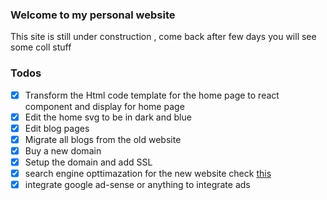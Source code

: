 ### Welcome to my personal website

This site is still under construction , come back after few days you will see some coll stuff

### Todos

- [x] Transform the Html code template for the home page to react component and display for home page
- [x] Edit the home svg to be in dark and blue
- [x] Edit blog pages 
- [x] Migrate all blogs from the old website
- [x] Buy a new domain 
- [x] Setup the domain and add SSL
- [x] search engine opttimazation for the new website check [this](https://gregberge.com/blog/gatsby-seo)
- [x] integrate google ad-sense or anything to integrate ads
